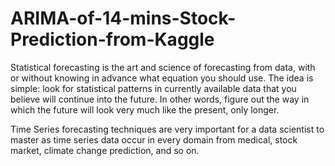 # ARIMA-of-14-mins-Stock-Prediction-from-Kaggle

Statistical forecasting is the art and science of forecasting from data, with or without knowing in advance what equation you should use. The idea is simple: look for statistical patterns in currently available data that you believe will continue into the future. In other words, figure out the way in which the future will look very much like the present, only longer.

Time Series forecasting techniques are very important for a data scientist to master as time series data occur in every domain from medical, stock market, climate change prediction, and so on.
